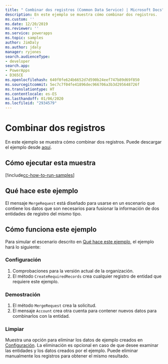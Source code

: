 ```yaml
---
title: " Combinar dos registros (Common Data Service) | Microsoft Docs"
description: En este ejemplo se muestra cómo combinar dos registros.
ms.custom: ''
ms.date: 12/20/2019
ms.reviewer: ''
ms.service: powerapps
ms.topic: samples
author: JimDaly
ms.author: jdaly
manager: ryjones
search.audienceType:
- developer
search.app:
- PowerApps
- D365CE
ms.openlocfilehash: 640f0fe624b6652d7d590b24eef747b89d69f850
ms.sourcegitcommit: 5ec7c7f04fe41896dec966706a3b3d295648726f
ms.translationtype: HT
ms.contentlocale: es-ES
ms.lasthandoff: 01/06/2020
ms.locfileid: "2934579"
---
```

#  <a name="merge-two-record"></a>Combinar dos registros

En este ejemplo se muestra cómo combinar dos registros. Puede descargar el ejemplo desde [aquí](https://github.com/microsoft/PowerApps-Samples/tree/master/cds/orgsvc/C%23/MergeTwoRecords).

## <a name="how-to-run-this-sample"></a>Cómo ejecutar esta muestra

[!include[cc-how-to-run-samples](../../includes/cc-how-to-run-samples.md)]

## <a name="what-this-sample-does"></a>Qué hace este ejemplo

El mensaje `MergeRequest` está diseñado para usarse en un escenario que contiene los datos que son necesarios para fusionar la información de dos entidades de registro del mismo tipo.

## <a name="how-this-sample-works"></a>Cómo funciona este ejemplo

Para simular el escenario descrito en [Qué hace este ejemplo](#what-this-sample-does), el ejemplo hará lo siguiente:

### <a name="setup"></a>Configuración

1. Comprobaciones para la versión actual de la organización.
2. El método `CreateRequiredRecords` crea cualquier registro de entidad que requiere este ejemplo.

### <a name="demonstrate"></a>Demostración

1. El método `MergeRequest` crea la solicitud. 
2. El mensaje `Account` crea otra cuenta para contener nuevos datos para combinarlos con la entidad.


### <a name="clean-up"></a>Limpiar

Muestra una opción para eliminar los datos de ejemplo creados en [Configuración](#setup). La eliminación es opcional en caso de que desee examinar las entidades y los datos creados por el ejemplo. Puede eliminar manualmente los registros para obtener el mismo resultado.

